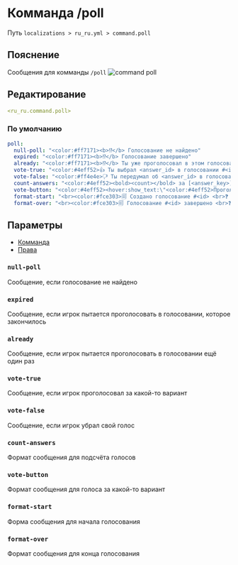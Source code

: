 # Комманда /poll
Путь `localizations > ru_ru.yml > command.poll`

## Пояснение
Сообщения для комманды `/poll`
![command poll](/commandpoll.png)

## Редактирование
```yaml
<ru_ru.command.poll>
```

### По умолчанию
```yaml
poll:
  null-poll: "<color:#ff7171><b>⁉</b> Голосование не найдено"
  expired: "<color:#ff7171><b>⁉</b> Голосование завершено"
  already: "<color:#ff7171><b>⁉</b> Ты уже проголосовал в этом голосовании"
  vote-true: "<color:#4eff52>👍 Ты выбрал <answer_id> в голосовании #<id>. Всего таких голосов <count>"
  vote-false: "<color:#ff4e4e>🖓 Ты передумал об <answer_id> в голосовании #<id>. Всего таких голосов <count> без тебя"
  count-answers: "<color:#4eff52><bold><count></bold> за [<answer_key>] - <answer_value> <br>"
  vote-button: "<color:#4eff52><hover:show_text:\"<color:#4eff52>Проголосовать за <bold><answer_key>\"><click:run_command:\"/poll vote <id> <number>\">[<answer_key>] - <answer_value> <br>"
  format-start: "<br><color:#fce303>🗐 Создано голосование #<id> <br>❓ <message> <br><answers>"
  format-over: "<br><color:#fce303>🗐 Голосование #<id> завершено <br>❓ <message> <br>Результат: <br><answers>"
```

## Параметры

- [Комманда](/docs/command/poll/)
- [Права](/docs/permission/command/poll/)

### `null-poll`

Сообщение, если голосование не найдено

### `expired`

Сообщение, если игрок пытается проголосовать в голосовании, которое закончилось

### `already`

Сообщение, если игрок пытается проголосовать в голосовании ещё один раз

### `vote-true`

Сообщение, если игрок проголосовал за какой-то вариант

### `vote-false`

Сообщение, если игрок убрал свой голос

### `count-answers`

Формат сообщения для подсчёта голосов

### `vote-button`

Формат сообщения для голоса за какой-то вариант

### `format-start`

Форма сообщения для начала голосования

### `format-over`

Формат сообщения для конца голосования


